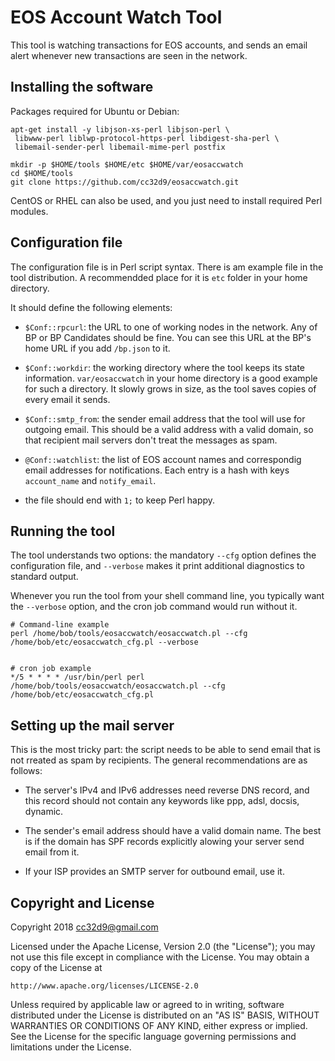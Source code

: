 # EOS Account Watch Tool

This tool is watching transactions for EOS accounts, and sends an email
alert whenever new transactions are seen in the network.

## Installing the software

Packages required for Ubuntu or Debian:

```
apt-get install -y libjson-xs-perl libjson-perl \
 libwww-perl liblwp-protocol-https-perl libdigest-sha-perl \
 libemail-sender-perl libemail-mime-perl postfix

mkdir -p $HOME/tools $HOME/etc $HOME/var/eosaccwatch
cd $HOME/tools
git clone https://github.com/cc32d9/eosaccwatch.git
``` 

CentOS or RHEL can also be used, and you just need to install required
Perl modules.

## Configuration file

The configuration file is in Perl script syntax. There is am example
file in the tool distribution. A recommendded place for it is `etc`
folder in your home directory.

It should define the following elements:

* `$Conf::rpcurl`: the URL to one of working nodes in the network. Any
  of BP or BP Candidates should be fine. You can see this URL at the
  BP's home URL if you add `/bp.json` to it.

* `$Conf::workdir`: the working directory where the tool keeps its state
  information. `var/eosaccwatch` in your home directory is a good
  example for such a directory. It slowly grows in size, as the tool
  saves copies of every email it sends.

* `$Conf::smtp_from`: the sender email address that the tool will use
  for outgoing email. This should be a valid address with a valid
  domain, so that recipient mail servers don't treat the messages as
  spam.

* `@Conf::watchlist`: the list of EOS account names and correspondig
  email addresses for notifications. Each entry is a hash with keys
  `account_name` and `notify_email`.

* the file should end with `1;` to keep Perl happy.

## Running the tool

The tool understands two options: the mandatory `--cfg` option defines
the configuration file, and `--verbose` makes it print additional
diagnostics to standard output.

Whenever you run the tool from your shell command line, you typically
want the `--verbose` option, and the cron job command would run without
it.

```
# Command-line example
perl /home/bob/tools/eosaccwatch/eosaccwatch.pl --cfg /home/bob/etc/eosaccwatch_cfg.pl --verbose


# cron job example
*/5 * * * * /usr/bin/perl perl /home/bob/tools/eosaccwatch/eosaccwatch.pl --cfg /home/bob/etc/eosaccwatch_cfg.pl
```

## Setting up the mail server

This is the most tricky part: the script needs to be able to send email
that is not rreated as spam by recipients. The general recommendations
are as follows:

* The server's IPv4 and IPv6 addresses need reverse DNS record, and this
  record should not contain any keywords like ppp, adsl, docsis,
  dynamic.

* The sender's email address should have a valid domain name. The best
  is if the domain has SPF records explicitly alowing your server send
  email from it.

* If your ISP provides an SMTP server for outbound email, use it.


## Copyright and License

Copyright 2018 cc32d9@gmail.com

Licensed under the Apache License, Version 2.0 (the "License");
you may not use this file except in compliance with the License.
You may obtain a copy of the License at

    http://www.apache.org/licenses/LICENSE-2.0

Unless required by applicable law or agreed to in writing, software
distributed under the License is distributed on an "AS IS" BASIS,
WITHOUT WARRANTIES OR CONDITIONS OF ANY KIND, either express or implied.
See the License for the specific language governing permissions and
limitations under the License.

